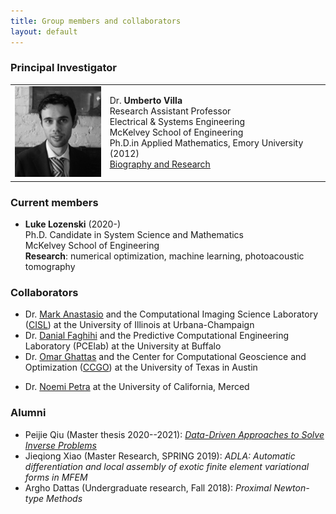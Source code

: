 ```yaml
---
title: Group members and collaborators 
layout: default
---
```


### Principal Investigator

<table style="border:none">
  <tr>
    <td style="border:none"> <img src="./images/profile.jpg" width="150"/> </td>
    <td style="border:none"> Dr. <b>Umberto Villa</b> <br> Research Assistant Professor <br>
      Electrical & Systems Engineering <br>
      McKelvey School of Engineering <br>
      Ph.D.in Applied Mathematics, Emory University (2012) <br>
      <a href="https://uvilla.github.io">Biography and Research</a>
</td>
  </tr>
</table>

  

### Current members
- **Luke Lozenski** (2020-) <br> Ph.D. Candidate in System Science and Mathematics <br> McKelvey School of Engineering <br> **Research**: numerical optimization, machine learning, photoacoustic tomography 

### Collaborators

- Dr. [Mark Anastasio](https://bioengineering.illinois.edu/directory/profile/maa) and the Computational Imaging Science Laboratory ([CISL](https://anastasio.bioengineering.illinois.edu)) at the University of Illinois at Urbana-Champaign
- Dr. [Danial Faghihi](https://engineering.buffalo.edu/mechanical-aerospace/people/faculty/d-faghihi.html) and the Predictive Computational Engineering Laboratory (PCElab) at the University at Buffalo
- Dr. [Omar Ghattas](https://users.oden.utexas.edu/~omar/) and the Center for Computational Geoscience and Optimization ([CCGO]()) at the University of Texas in Austin
<!--
- Dr. Alexander Oraevski at Tomowave Inc
- Dr. Sergey Ermilov at Photosound technologies 
-->
- Dr. [Noemi Petra](https://faculty.ucmerced.edu/npetra/) at the University of California, Merced

### Alumni
- Peijie Qiu (Master thesis 2020--2021): [*Data-Driven Approaches to Solve Inverse Problems*](https://openscholarship.wustl.edu/eng_etds/571/)
- Jieqiong Xiao (Master Research, SPRING 2019): *ADLA: Automatic differentiation and local assembly of exotic finite element variational forms in MFEM*
- Argho Dattas (Undergraduate research, Fall 2018):  *Proximal Newton-type Methods*

